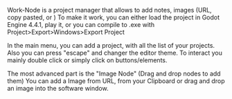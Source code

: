 Work-Node is a project manager that allows to add notes, images (URL, copy pasted, or )
To make it work, you can either load the project in Godot Engine 4.4.1, play it, or you can compile to .exe with Project>Export>Windows>Export Project

In the main menu, you can add a project, with all the list of your projects.
Also you can press "escape" and changer the editor theme.
To interact you mainly double click or simply click on buttons/elements.

The most advanced part is the "Image Node" (Drag and drop nodes to add them)
You can add a Image from URL, from your Clipboard or drag and drop an image into the software window.
